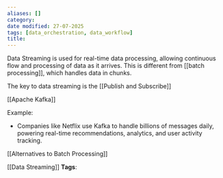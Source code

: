 ```yaml
---
aliases: []
category:
date modified: 27-07-2025
tags: [data_orchestration, data_workflow]
title: 
---
```

Data Streaming is used for real-time data processing, allowing continuous flow and processing of data as it arrives. This is different from [[batch processing]], which handles data in chunks.

The key to data streaming is the [[Publish and Subscribe]]
  
[[Apache Kafka]]

Example:
  - Companies like Netflix use Kafka to handle billions of messages daily, powering real-time recommendations, analytics, and user activity tracking.

[[Alternatives to Batch Processing]]



[[Data Streaming]]
   **Tags**: